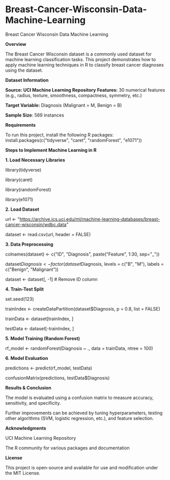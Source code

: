 # Breast-Cancer-Wisconsin-Data-Machine-Learning
Breast Cancer Wisconsin Data Machine Learning

**Overview**

The Breast Cancer Wisconsin dataset is a commonly used dataset for machine learning classification tasks.
This project demonstrates how to apply machine learning techniques in R to classify breast cancer diagnoses using the dataset.

**Dataset Information**

**Source: UCI Machine Learning Repository**
**Features:** 30 numerical features (e.g., radius, texture, smoothness, compactness, symmetry, etc.)

**Target Variable:** Diagnosis (Malignant = M, Benign = B)

**Sample Size**: 569 instances

**Requirements**

To run this project, install the following R packages:
install.packages(c("tidyverse", "caret", "randomForest", "e1071"))

**Steps to Implement Machine Learning in R**

**1. Load Necessary Libraries**

library(tidyverse)

library(caret)

library(randomForest)

library(e1071)

**2. Load Dataset**

url <- "https://archive.ics.uci.edu/ml/machine-learning-databases/breast-cancer-wisconsin/wdbc.data"

dataset <- read.csv(url, header = FALSE)

**3. Data Preprocessing**

colnames(dataset) <- c("ID", "Diagnosis", paste("Feature", 1:30, sep="_"))

dataset$Diagnosis <- factor(dataset$Diagnosis, levels = c("B", "M"), labels = c("Benign", "Malignant"))

dataset <- dataset[, -1]  # Remove ID column

**4. Train-Test Split**

set.seed(123)

trainIndex <- createDataPartition(dataset$Diagnosis, p = 0.8, list = FALSE)

trainData <- dataset[trainIndex, ]

testData <- dataset[-trainIndex, ]

**5. Model Training (Random Forest)**

rf_model <- randomForest(Diagnosis ~ ., data = trainData, ntree = 100)

**6. Model Evaluation**

predictions <- predict(rf_model, testData)

confusionMatrix(predictions, testData$Diagnosis)

**Results & Conclusion**

The model is evaluated using a confusion matrix to measure accuracy, sensitivity, and specificity.

Further improvements can be achieved by tuning hyperparameters, testing other algorithms (SVM, logistic regression, etc.), and feature selection.

**Acknowledgments**

UCI Machine Learning Repository

The R community for various packages and documentation

**License**

This project is open-source and available for use and modification under the MIT License.
